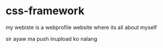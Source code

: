 # css-framework

my webiste is a webprofile website where its all about myself


sir ayaw ma push inupload ko nalang
